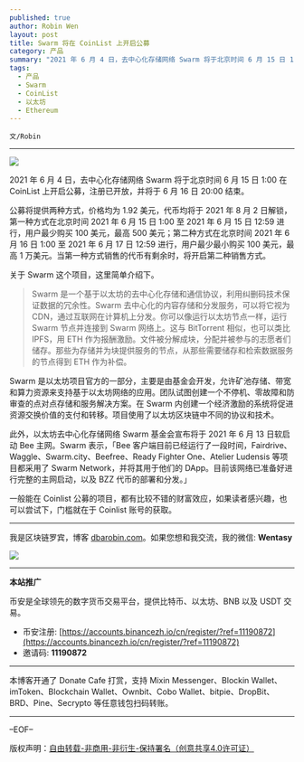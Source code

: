 ```yaml
---
published: true
author: Robin Wen
layout: post
title: Swarm 将在 CoinList 上开启公募
category: 产品
summary: "2021 年 6 月 4 日，去中心化存储网络 Swarm 将于北京时间 6 月 15 日 1:00 在 CoinList 上开启公募，注册已开放，并将于 6 月 16 日 20:00 结束。公募将提供两种方式，价格均为 1.92 美元，代币均将于 2021 年 8 月 2 日解锁，第一种方式在北京时间 2021 年 6 月 15 日 1:00 至 2021 年 6 月 15 日 12:59 进行，用户最少购买 100 美元，最高 500 美元；第二种方式在北京时间 2021 年 6 月 16 日 1:00 至 2021 年 6 月 17 日 12:59 进行，用户最少最小购买 100 美元，最高 1 万美元。当第一种方式销售的代币有剩余时，将开启第二种销售方式。一般能在 Coinlist 公募的项目，都有比较不错的财富效应，如果读者感兴趣，也可以尝试下，门槛就在于 Coinlist 账号的获取。"
tags:
  - 产品
  - Swarm
  - CoinList
  - 以太坊
  - Ethereum
---
```


`文/Robin`

***

![](https://cdn.dbarobin.com/83ty4c4.png)

2021 年 6 月 4 日，去中心化存储网络 Swarm 将于北京时间 6 月 15 日 1:00 在 CoinList 上开启公募，注册已开放，并将于 6 月 16 日 20:00 结束。

公募将提供两种方式，价格均为 1.92 美元，代币均将于 2021 年 8 月 2 日解锁，第一种方式在北京时间 2021 年 6 月 15 日 1:00 至 2021 年 6 月 15 日 12:59 进行，用户最少购买 100 美元，最高 500 美元；第二种方式在北京时间 2021 年 6 月 16 日 1:00 至 2021 年 6 月 17 日 12:59 进行，用户最少最小购买 100 美元，最高 1 万美元。当第一种方式销售的代币有剩余时，将开启第二种销售方式。

关于 Swarm 这个项目，这里简单介绍下。

> Swarm 是一个基于以太坊的去中心化存储和通信协议，利用纠删码技术保证数据的冗余性。Swarm 去中心化的内容存储和分发服务，可以将它视为 CDN，通过互联网在计算机上分发。你可以像运行以太坊节点一样，运行 Swarm 节点并连接到 Swarm 网络上。这与 BitTorrent 相似，也可以类比 IPFS，用 ETH 作为报酬激励。文件被分解成块，分配并被参与的志愿者们储存。那些为存储并为块提供服务的节点，从那些需要储存和检索数据服务的节点得到 ETH 作为补偿。

Swarm 是以太坊项目官方的一部分，主要是由基金会开发，允许矿池存储、带宽和算力资源来支持基于以太坊网络的应用。团队试图创建一个不停机、零故障和防审查的点对点存储和服务解决方案。在 Swarm 内创建一个经济激励的系统将促进资源交换价值的支付和转移。项目使用了以太坊区块链中不同的协议和技术。

此外，以太坊去中心化存储网络 Swarm 基金会宣布将于 2021 年 6 月 13 日软启动 Bee 主网。Swarm 表示，「Bee 客户端目前已经运行了一段时间，Fairdrive、Waggle、Swarm.city、Beefree、Ready Fighter One、Atelier Ludensis 等项目都采用了 Swarm Network，并将其用于他们的 DApp。目前该网络已准备好进行完整的主网启动，以及 BZZ 代币的部署和分发。」

一般能在 Coinlist 公募的项目，都有比较不错的财富效应，如果读者感兴趣，也可以尝试下，门槛就在于 Coinlist 账号的获取。

***

我是区块链罗宾，博客 [dbarobin.com](https://dbarobin.com/)。如果您想和我交流，我的微信: **Wentasy**

![](https://cdn.dbarobin.com/v4yywe2.png)

***

**本站推广**

币安是全球领先的数字货币交易平台，提供比特币、以太坊、BNB 以及 USDT 交易。

* 币安注册: [https://accounts.binancezh.io/cn/register/?ref=11190872](https://accounts.binancezh.io/cn/register/?ref=11190872)
* 邀请码: **11190872**

***

本博客开通了 Donate Cafe 打赏，支持 Mixin Messenger、Blockin Wallet、imToken、Blockchain Wallet、Ownbit、Cobo Wallet、bitpie、DropBit、BRD、Pine、Secrypto 等任意钱包扫码转账。

<center>
    <div class="--donate-button"
         data-button-id="f8b9df0d-af9a-460d-8258-d3f435445075"
    ></div>
</center>

***

–EOF–

版权声明：[自由转载-非商用-非衍生-保持署名（创意共享4.0许可证）](http://creativecommons.org/licenses/by-nc-nd/4.0/deed.zh)